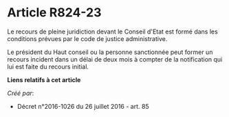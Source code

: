 # Article R824-23

Le recours de pleine juridiction devant le Conseil d'Etat est formé dans les conditions prévues par le code de justice
administrative. 

Le président du Haut conseil ou la personne sanctionnée peut former un recours incident dans un délai de deux mois à compter
de la notification qui lui est faite du recours initial.

**Liens relatifs à cet article**

_Créé par_:

  - Décret n°2016-1026 du 26 juillet 2016 - art. 85
